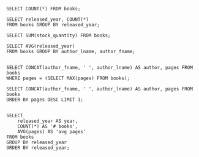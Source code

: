     SELECT COUNT(*) FROM books;
     
    SELECT released_year, COUNT(*) 
    FROM books GROUP BY released_year;
     
    SELECT SUM(stock_quantity) FROM books;
     
    SELECT AVG(released_year) 
    FROM books GROUP BY author_lname, author_fname;
     
     
    SELECT CONCAT(author_fname, ' ', author_lname) AS author, pages FROM books
    WHERE pages = (SELECT MAX(pages) FROM books);
     
    SELECT CONCAT(author_fname, ' ', author_lname) AS author, pages FROM books
    ORDER BY pages DESC LIMIT 1;
     
     
    SELECT 
        released_year AS year,
        COUNT(*) AS '# books',
        AVG(pages) AS 'avg pages'
    FROM books
    GROUP BY released_year
    ORDER BY released_year;